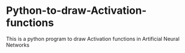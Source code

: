 # Python-to-draw-Activation-functions
This is a python program to draw Activation functions in Artificial Neural Networks
